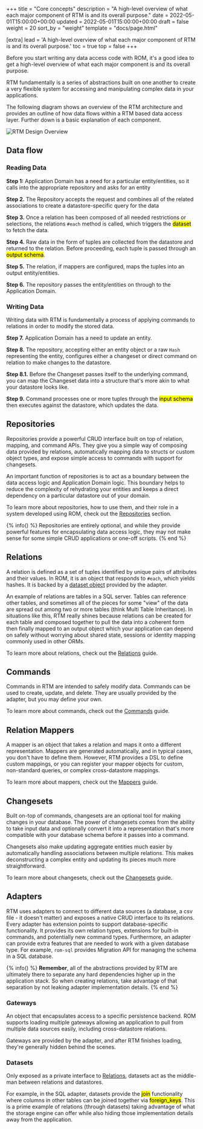 +++
title = "Core concepts"
description = "A high-level overview of what each major component of RTM is and its overall purpose."
date = 2022-05-01T15:00:00+00:00
updated = 2022-05-01T15:00:00+00:00
draft = false
weight = 20
sort_by = "weight"
template = "docs/page.html"

[extra]
lead = 'A high-level overview of what each major component of RTM is and its overall purpose.'
toc = true
top = false
+++

Before you start writing any data access code with ROM, it's a good idea to
get a high-level overview of what each major component is and its overall
purpose.

RTM fundamentally is a series of abstractions built on one another to create
a very flexible system for accessing and manipulating complex data in your
applications.

The following diagram shows an overview of the RTM architecture and provides an
outline of how data flows within a RTM based data access layer. Further down
is a basic explanation of each component.

![RTM Design Overview](images/rom-overview.jpg)

## Data flow

### Reading Data

**Step 1:** Application Domain has a need for a particular entity/entities, so it
            calls into the appropriate repository and asks for an entity

**Step 2.** The Repository accepts the request and combines all of the
            related associations to create a datastore-specific query
            for the data

**Step 3.** Once a relation has been composed of all needed restrictions or
            selections, the relations `#each` method is called, which triggers
            the <mark>dataset</mark> to fetch the data.

**Step 4.** Raw data in the form of tuples are collected from the datastore and
            returned to the relation. Before proceeding, each tuple is passed
            through an <mark>output schema</mark>.

**Step 5.** The relation, if mappers are configured, maps the tuples into an
            output entity/entities.

**Step 6.** The repository passes the entity/entities on through to the
            Application Domain.

### Writing Data

Writing data with RTM is fundamentally a process of applying commands to relations
in order to modify the stored data.

**Step 7.** Application Domain has a need to update an entity.

**Step 8.** The repository, accepting either an entity object or a raw `Hash`
            representing the entity, configures either a changeset or direct
            command on relation to make changes to the datastore.

**Step 8.1.** Before the Changeset passes itself to the underlying command, you
              can map the Changeset data into a structure that's more akin to what
              your datastore looks like.

**Step 9.** Command processes one or more tuples through the
            <mark>input schema</mark> then executes against the datastore, which
            updates the data.


## Repositories

Repositories provide a powerful CRUD interface built on top of relation,
mapping, and command APIs. They give you a simple way of composing data
provided by relations, automatically mapping data to structs or custom object
types, and expose simple access to commands with support for changesets.

An important function of repositories is to act as a boundary between the data
access logic and Application Domain logic. This boundary helps to reduce
the complexity of rehydrating your entities and keeps a direct dependency
on a particular datastore out of your domain.

To learn more about repositories, how to use them, and their role in a system
developed using ROM, check out the
[Repositories](/learn/repository/5.2) section.

{% info() %}
  Repositories are entirely optional, and while they provide powerful features
  for encapsulating data access logic, they may not make sense for some
  simple CRUD applications or one-off scripts.
{% end %}

## Relations

A relation is defined as a set of tuples identified by unique pairs of
attributes and their values. In ROM, it is an object that responds to `#each`,
which yields hashes. It is backed by a [dataset object](#datasets) provided by
the adapter.


An example of relations are tables in a SQL server. Tables can reference
other tables, and sometimes all of the pieces for some "view" of the data are
spread out among two or more tables (think Multi Table Inheritance). In
situations like this, RTM really shines because relations can be created for
each table and composed together to pull the data into a coherent form then
finally mapped to an output object which your application can depend on safely
without worrying about shared state, sessions or identity mapping commonly
used in other ORMs.

To learn more about relations, check out the
[Relations](/learn/core/5.2/relations) guide.


## Commands

Commands in RTM are intended to safely modify data. Commands can be used to
create, update, and delete. They are usually provided by the adapter, but you may
define your own.

To learn more about commands, check out the
[Commands](/learn/core/5.2/commands) guide.


## Relation Mappers

A mapper is an object that takes a relation and maps it onto a different
representation. Mappers are generated automatically, and in typical
cases, you don't have to define them. However, RTM provides a DSL to define custom
mappings, or you can register your mapper objects for custom, non-standard
queries, or complex cross-datastore mappings.

To learn more about mappers, check out the
[Mappers](/learn/core/5.2/mappers) guide.

## Changesets

Built on-top of commands, changesets are an optional tool for making changes
in your database. The power of changesets comes from the ability to take
input data and optionally convert it into a representation that's more
compatible with your database schema before it passes into a command.

Changesets also make updating aggregate entities much easier by automatically
handling associations between multiple relations. This makes deconstructing
a complex entity and updating its pieces much more straightforward.

To learn more about changesets, check out the
[Changesets](/learn/changeset/5.2) guide.


## Adapters

RTM uses adapters to connect to different data sources (a database, a csv file -
it doesn't matter) and exposes a native CRUD interface to its relations. Every
adapter has extension points to support database-specific functionality.
It provides its own relation types, extensions for built-in commands, and
potentially new command types. Furthermore, an adapter can provide extra
features that are needed to work with a given database type. For example,
`rom-sql` provides Migration API for managing the schema in a SQL database.

{% info() %}
  **Remember**, all of the abstractions provided by RTM are ultimately there
  to separate any hard dependencies higher up in the application stack. So
  when creating relations, take advantage of that separation by not leaking
  adapter implementation details.
{% end %}

### Gateways

An object that encapsulates access to a specific persistence backend. ROM
supports loading multiple gateways allowing an application to pull from
multiple data sources easily, including cross-datastore relations.

Gateways are provided by the adapter, and after RTM finishes loading, they're
generally hidden behind the scenes.

### Datasets

Only exposed as a private interface to [Relations](#relations), datasets
act as the middle-man between relations and datastores.

For example, in the SQL adapter, datasets provide the <mark>join</mark>
functionality where columns in other tables can be joined together via
<mark>foreign_keys</mark>. This is a prime example of relations (through datasets)
taking advantage of what the storage engine can offer while also hiding those
implementation details away from the application.
